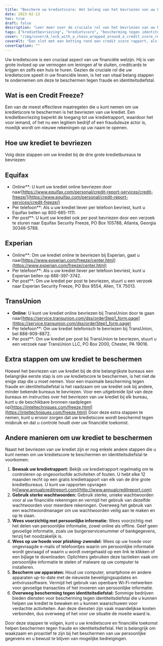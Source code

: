 ```yaml
---
title: "Bescherm uw kredietscore: Het belang van het bevriezen van uw krediet"
date: 2023-02-13
toc: true
draft: false
description: "Leer meer over de cruciale rol van het bevriezen van uw krediet bij het beschermen van uw financiële toekomst en ontdek hoe u uw kredietscore onder controle kunt krijgen."
tags: ["kredietbevriezing", "kredietscore", "bescherming tegen identiteitsdiefstal", "financiële zekerheid", "credit bureaus", "Equifax", "Experian", "TransUnion", "fraudebestrijding"]
cover: "/img/cover/A_lock_with_a_chain_wrapped_around_a_credit_score_report.png"
coverAlt: "Een slot met een ketting rond een credit score rapport, als symbool voor de bescherming en veiligheid die het bevriezen van uw krediet biedt tegen identiteitsdiefstal en fraude."
coverCaption: ""
---
```


Uw kredietscore is een cruciaal aspect van uw financiële welzijn. Hij is van grote invloed op uw vermogen om leningen af te sluiten, creditcards te krijgen en zelfs een huis te huren. Gezien de cruciale rol die uw kredietscore speelt in uw financiële leven, is het van vitaal belang stappen te ondernemen om deze te beschermen tegen fraude en identiteitsdiefstal.

## Wat is een Credit Freeze?

Een van de meest effectieve maatregelen die u kunt nemen om uw kredietscore te beschermen is het bevriezen van uw krediet. Een kredietbevriezing beperkt de toegang tot uw kredietrapport, waardoor het voor iemand, of het nu een legitiem bedrijf of een frauduleuze actor is, moeilijk wordt om nieuwe rekeningen op uw naam te openen.

## Hoe uw krediet te bevriezen

Volg deze stappen om uw krediet bij de drie grote kredietbureaus te bevriezen:

## Equifax

- Online**: U kunt uw krediet online bevriezen door naar[https://www.equifax.com/personal/credit-report-services/credit-freeze/](https://www.equifax.com/personal/credit-report-services/credit-freeze/)
- Per telefoon**: Als u uw krediet liever per telefoon bevriest, kunt u Equifax bellen op 800-685-1111.
- Per post**: U kunt uw krediet ook per post bevriezen door een verzoek te sturen naar Equifax Security Freeze, PO Box 105788, Atlanta, Georgia 30348-5788.

## Experian

- Online**: Om uw krediet online te bevriezen bij Experian, gaat u naar[https://www.experian.com/freeze/center.html](https://www.experian.com/freeze/center.html)
- Per telefoon**: Als u uw krediet liever per telefoon bevriest, kunt u Experian bellen op 888-397-3742.
- Per post**: Om uw krediet per post te bevriezen, stuurt u een verzoek naar Experian Security Freeze, PO Box 9554, Allen, TX 75013.

## TransUnion

- **Online**: U kunt uw krediet online bevriezen bij TransUnion door te gaan naar[https://service.transunion.com/dss/orderStep1_form.page](https://service.transunion.com/dss/orderStep1_form.page)
- Per telefoon**: Om uw krediet telefonisch te bevriezen bij TransUnion, bel 888-909-8872.
- Per post**: Om uw krediet per post bij TransUnion te bevriezen, stuurt u een verzoek naar TransUnion LLC, PO Box 2000, Chester, PA 19016.

## Extra stappen om uw krediet te beschermen

Hoewel het bevriezen van uw krediet bij de drie belangrijkste bureaus een belangrijke eerste stap is om uw kredietscore te beschermen, is het niet de enige stap die u moet nemen. Voor een maximale bescherming tegen fraude en identiteitsdiefstal is het raadzaam om uw krediet ook bij andere, minder bekende bureaus te bevriezen. Voor een uitgebreide lijst van deze bureaus en instructies over het bevriezen van uw krediet bij elk bureau, kunt u de beschikbare bronnen raadplegen op[https://inteltechniques.com/freeze.html](https://inteltechniques.com/freeze.html) Door deze extra stappen te nemen, kunt u ervoor zorgen dat uw kredietscore wordt beschermd tegen misbruik en dat u controle houdt over uw financiële toekomst.

## Andere manieren om uw krediet te beschermen

Naast het bevriezen van uw krediet zijn er nog enkele andere stappen die u kunt nemen om uw kredietscore te beschermen en identiteitsdiefstal te voorkomen:

1. **Bewaak uw kredietrapport:** Bekijk uw kredietrapport regelmatig om te controleren op ongeoorloofde activiteiten of fouten. U hebt elke 12 maanden recht op een gratis kredietrapport van elk van de drie grote kredietbureaus. U kunt uw rapporten opvragen bij[www.annualcreditreport.com](http://www.annualcreditreport.com)
2. **Gebruik sterke wachtwoorden:** Gebruik sterke, unieke wachtwoorden voor al uw financiële rekeningen en vermijd het gebruik van dezelfde wachtwoorden voor meerdere rekeningen. Overweeg het gebruik van een wachtwoordmanager om uw wachtwoorden veilig aan te maken en op te slaan.
3. **Wees voorzichtig met persoonlijke informatie:** Wees voorzichtig met het delen van persoonlijke informatie, zowel online als offline. Geef geen gevoelige informatie, zoals uw burgerservicenummer of bankgegevens, tenzij het noodzakelijk is.
4. **Wees op uw hoede voor phishing-zwendel:** Wees op uw hoede voor ongevraagde e-mails of telefoontjes waarin om persoonlijke informatie wordt gevraagd of waarin u wordt overgehaald op een link te klikken of een bijlage te downloaden. Oplichters gebruiken deze tactieken vaak om persoonlijke informatie te stelen of malware op uw computer te installeren.
5. **Bescherm uw apparaten:** Houd uw computer, smartphone en andere apparaten up-to-date met de nieuwste beveiligingsupdates en antivirussoftware. Vermijd het gebruik van openbare Wi-Fi-netwerken voor gevoelige transacties of het invoeren van persoonlijke informatie.
6. **Overweeg bescherming tegen identiteitsdiefstal:** Sommige bedrijven bieden diensten voor bescherming tegen identiteitsdiefstal die u kunnen helpen uw krediet te bewaken en u kunnen waarschuwen voor verdachte activiteiten. Aan deze diensten zijn vaak maandelijkse kosten verbonden, dus overweeg of het voor uw situatie de moeite waard is.

Door deze stappen te volgen, kunt u uw kredietscore en financiële toekomst helpen beschermen tegen fraude en identiteitsdiefstal. Het is belangrijk om waakzaam en proactief te zijn bij het beschermen van uw persoonlijke gegevens en u bewust te blijven van mogelijke bedreigingen.

